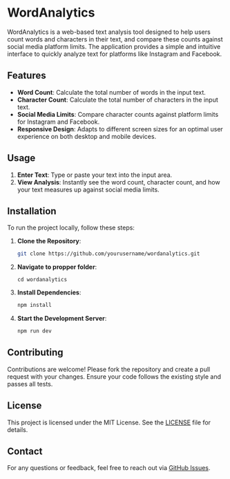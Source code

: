 # WordAnalytics

WordAnalytics is a web-based text analysis tool designed to help users count words and characters in their text, and compare these counts against social media platform limits. The application provides a simple and intuitive interface to quickly analyze text for platforms like Instagram and Facebook.

## Features

- **Word Count**: Calculate the total number of words in the input text.
- **Character Count**: Calculate the total number of characters in the input text.
- **Social Media Limits**: Compare character counts against platform limits for Instagram and Facebook.
- **Responsive Design**: Adapts to different screen sizes for an optimal user experience on both desktop and mobile devices.

## Usage

1. **Enter Text**: Type or paste your text into the input area.
2. **View Analysis**: Instantly see the word count, character count, and how your text measures up against social media limits.

## Installation

To run the project locally, follow these steps:

1. **Clone the Repository**:
   ```bash
   git clone https://github.com/yourusername/wordanalytics.git

2. **Navigate to propper folder**: 
    ```basg
    cd wordanalytics
2. **Install Dependencies**:
    ```bash
   npm install
3. **Start the Development Server**:
    ```bash
   npm run dev

## Contributing

Contributions are welcome! Please fork the repository and create a pull request with your changes. Ensure your code follows the existing style and passes all tests.

## License

This project is licensed under the MIT License. See the [LICENSE](LICENSE) file for details.

## Contact

For any questions or feedback, feel free to reach out via [GitHub Issues](https://github.com/stanjke/word-analytics/issues).
